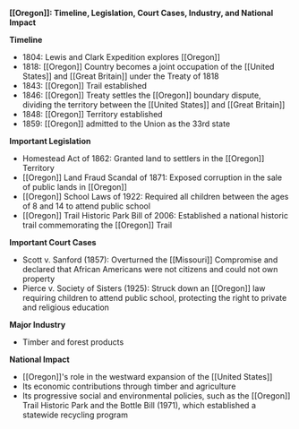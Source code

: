 **[[Oregon]]: Timeline, Legislation, Court Cases, Industry, and National Impact**

**Timeline**

* 1804: Lewis and Clark Expedition explores [[Oregon]]
* 1818: [[Oregon]] Country becomes a joint occupation of the [[United States]] and [[Great Britain]] under the Treaty of 1818
* 1843: [[Oregon]] Trail established
* 1846: [[Oregon]] Treaty settles the [[Oregon]] boundary dispute, dividing the territory between the [[United States]] and [[Great Britain]]
* 1848: [[Oregon]] Territory established
* 1859: [[Oregon]] admitted to the Union as the 33rd state

**Important Legislation**

* Homestead Act of 1862: Granted land to settlers in the [[Oregon]] Territory
* [[Oregon]] Land Fraud Scandal of 1871: Exposed corruption in the sale of public lands in [[Oregon]]
* [[Oregon]] School Laws of 1922: Required all children between the ages of 8 and 14 to attend public school
* [[Oregon]] Trail Historic Park Bill of 2006: Established a national historic trail commemorating the [[Oregon]] Trail

**Important Court Cases**

* Scott v. Sanford (1857): Overturned the [[Missouri]] Compromise and declared that African Americans were not citizens and could not own property
* Pierce v. Society of Sisters (1925): Struck down an [[Oregon]] law requiring children to attend public school, protecting the right to private and religious education

**Major Industry**

* Timber and forest products

**National Impact**

* [[Oregon]]'s role in the westward expansion of the [[United States]]
* Its economic contributions through timber and agriculture
* Its progressive social and environmental policies, such as the [[Oregon]] Trail Historic Park and the Bottle Bill (1971), which established a statewide recycling program